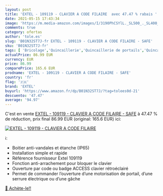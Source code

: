 ```yaml
---
layout: post
title: 'EXTEL - 109119 - CLAVIER A CODE FILAIRE  avec 47.47 % rabais '
date: 2021-05-15 17:43:34
image: 'https://m.media-amazon.com/images/I/3190PhCSYlL._SL500_._SL400_.jpg'
comments: true
category: ofertas
author: 'tole.es'
slug: 'B01N32ST7J-fr EXTEL - 109119 - CLAVIER A CODE FILAIRE - SAFE'
sku: 'B01N32ST7J-fr'
tags: [ 'Bricolage','Quincaillerie','Quincaillerie de portails','Quincaillerie de portes et loquets','Rosaces de serrures','Sécurité','extel', ]
actualPrice: 86.99 EUR
currency: EUR
price: 86.99
comparePrice: 165.6 EUR
prodname: 'EXTEL - 109119 - CLAVIER A CODE FILAIRE - SAFE'
country: 'fr'
flag: '🇫🇷'
brand: 'EXTEL'
buyurl: 'https://www.amazon.fr/dp/B01N32ST7J/?tag=tolees0d-21'
descuento: '47.47'
average: '94.97'
---
```


C'est en vente [EXTEL - 109119 - CLAVIER A CODE FILAIRE - SAFE](https://www.amazon.fr/dp/B01N32ST7J/?tag=tolees0d-21)  à  47.47 % de réduction, prix final  86.99 EUR (original: 165.6 EUR) ici:

[![EXTEL - 109119 - CLAVIER A CODE FILAIRE ](https://m.media-amazon.com/images/I/3190PhCSYlL._SL500_._SL400_.jpg)](https://www.amazon.fr/dp/B01N32ST7J/?tag=tolees0d-21)

ℹ️:

- Boitier anti-vandales et étanche (IP65)
- Installation simple et rapide
- Référence fournisseur Extel 109119
- Fonction anti-arrachement pour bloquer le clavier
- Ouverture par code ou badge ACCESS clavier rétroéclairé
- Permet de commander l’ouverture d’une motorisation de portail, d’une serrure électrique ou d’une gâche

[🛒 Achète-le!!](https://www.amazon.fr/dp/B01N32ST7J/?tag=tolees0d-21)
